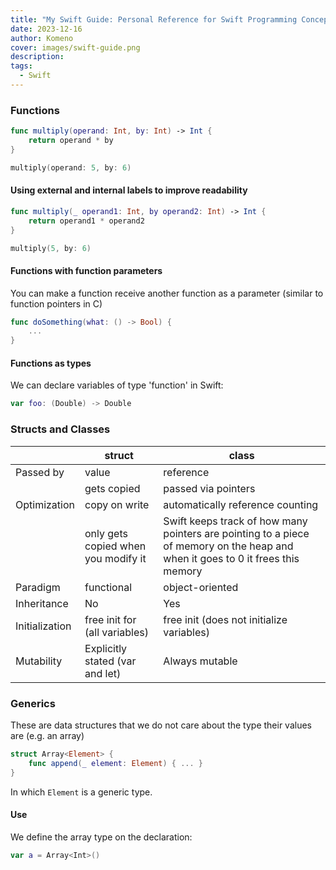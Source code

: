 ```yaml
---
title: "My Swift Guide: Personal Reference for Swift Programming Concepts"
date: 2023-12-16
author: Komeno
cover: images/swift-guide.png
description: 
tags:
  - Swift
---
```

### Functions

```swift
func multiply(operand: Int, by: Int) -> Int {
	return operand * by
}

multiply(operand: 5, by: 6)
```

#### Using external and internal labels to improve readability

```swift
func multiply(_ operand1: Int, by operand2: Int) -> Int {
	return operand1 * operand2
}

multiply(5, by: 6)
```

#### Functions with function parameters

You can make a function receive another function as a parameter (similar to function pointers in C)

```swift
func doSomething(what: () -> Bool) {
	...
}
```

#### Functions as types

We can declare variables of type 'function' in Swift:

```swift
var foo: (Double) -> Double
```
### Structs and Classes

|            | struct   | class    |
|  ------    | -------- | -------- |
|Passed by|value|reference|
||gets copied|passed via pointers|
|Optimization|copy on write|automatically reference counting|
||only gets copied when you modify it|Swift keeps track of how many pointers are pointing to a piece of memory on the heap and when it goes to 0 it frees this memory |
|Paradigm|functional|object-oriented|
|Inheritance|No|Yes|
|Initialization|free init for (all variables)|free init (does not initialize variables)
|Mutability|Explicitly stated (var and let)|Always mutable|

### Generics

These are data structures that we do not care about the type their values are (e.g. an array)

```swift
struct Array<Element> {
	func append(_ element: Element) { ... }
}
```

In which `Element` is a generic type.

#### Use

We define the array type on the declaration:

```swift
var a = Array<Int>()
```